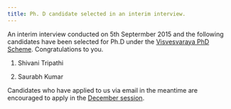 ```yaml
---
title: Ph. D candidate selected in an interim interview.
---
```


An interim interview conducted on 5th Septermber 2015 and the
following candidates have been selected for Ph.D under the
[Visvesvaraya PhD Scheme][vishy].  Congratulations to you.

<!--more-->

1. Shivani Tripathi

2. Saurabh Kumar


Candidates who have applied to us via email in the meantime are
encouraged to apply in the [December session][dec-headsup].

[dec-headsup]: </announcements/2015-09-10-Heads-up-Phd-admissions-December-2015>

[vishy]: </announcements/2015-07-02-Visvesvaraya-PhD-Scheme>
